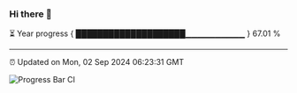 ### Hi there 👋

⏳ Year progress { ████████████████████▁▁▁▁▁▁▁▁▁▁ } 67.01 %

---

⏰ Updated on Mon, 02 Sep 2024 06:23:31 GMT

![Progress Bar CI](https://github.com/liununu/liununu/workflows/Progress%20Bar%20CI/badge.svg)
